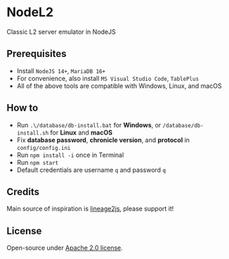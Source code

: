 # NodeL2
Classic L2 server emulator in NodeJS

## Prerequisites
* Install `NodeJS 14+`, `MariaDB 16+`
* For convenience, also install `MS Visual Studio Code`, `TablePlus`
* All of the above tools are compatible with Windows, Linux, and macOS

## How to
* Run `.\/database/db-install.bat` for **Windows**, or `/database/db-install.sh` for **Linux** and **macOS**
* Fix **database password**, **chronicle version**, and **protocol** in `config/config.ini`
* Run `npm install -i` once in Terminal
* Run `npm start`
* Default credentials are username `q` and password `q`

## Credits
Main source of inspiration is <a href="https://github.com/lineage2js/lineage2js">lineage2js</a>, please support it!

## License
Open-source under [Apache 2.0 license](https://www.apache.org/licenses/LICENSE-2.0).
